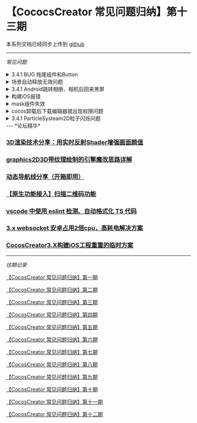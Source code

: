 # 【CococsCreator 常见问题归纳】第十三期
本系列文档已经同步上传到 [github](https://github.com/Jno1995/CocosCreator-FAQ)

---
*常见问题*
<details>
 <summary>3.4.1 BUG 拖尾组件和Button</summary>
 解决方案：<br>
 1. button 问题可参考 pr: https://github.com/cocos-creator/engine/pull/10084 <br>
 2. 拖尾报错（this._assembler.updateColor is not a function）：https://github.com/cocos-creator/engine/pull/10055 <br>
 ps：3.4.2 已修复。<br>
 [查看原文](https://forum.cocos.org/t/topic/131882)
</details>

<details>
 <summary>场景自动释放无效问题</summary>
 > 原因：  

 释放有延时性，延迟打印信息可看到有正常释放。

 [查看原文](https://forum.cocos.org/t/topic/131764)
</details>

<details>
 <summary>3.4.1 Android跳转相册、相机后回来黑屏</summary>
 解决方案：<br>
 合并修复 pr: https://github.com/cocos-creator/engine-native/pull/4268

 [查看原文](https://forum.cocos.org/t/topic/131577)
</details>

<details>
 <summary>构建iOS报错</summary>
 报错：<br>
 run cmake with -S /Users/Cocos Creater/MyProject/native/engine/ios -GXcode -B/Users/Cocos Creater/MyProject/build/ios/proj -DCMAKE_SYSTEM_NAME=iOS -DCMAKE_CXX_COMPILER=clang++ -DCMAKE_C_COMPILER=clang -DRES_DIR="/Users/Cocos Creater/LShapes/build/iOS"
 error: [cmake-err] CMake Error: The source directory “/Creater/MyProject/build/ios/proj” does not exist.<br><br>
 解决方案：<br>
 将路径中的空格去掉(Cocos Creater -> CocosCreater)

 [查看原文](https://forum.cocos.org/t/topic/131880)
</details>

<details>
 <summary>mask组件失效</summary>
 问题：node节点上添加了mask组件后，然后动态添加sp.Skeleton组件，播放spine动画时mask组件就失效了<br><br>

 解决方案：<br>
 3.4.2 已修复。

 [查看原文](https://forum.cocos.org/t/topic/130994)
</details>

<details>
 <summary>cocos卸载后下载编辑器就出现权限问题</summary>
 解决方案：
 使用管理员权限打开 dashboard。

 [查看原文](https://forum.cocos.org/t/topic/131951)
</details>

<details>
 <summary>3.4.1 ParticleSysteam2D粒子闪烁问题</summary>
 解决方案：<br>
 3.4.2 已修复。<br>修复 pr: https://github.com/cocos-creator/engine/pull/10038

 [查看原文](https://forum.cocos.org/t/topic/132014)
</details>
---
*论坛精华*

### [3D渲染技术分享：用实时反射Shader增强画面颜值](https://forum.cocos.org/t/topic/132051)

### [graphics2D3D带纹理绘制的引擎魔改思路详解](https://forum.cocos.org/t/topic/131608)

### [动态导航线分享（开箱即用）](https://forum.cocos.org/t/topic/132097)

### [【原生功能接入】扫描二维码功能](https://forum.cocos.org/t/topic/131485)

### [vscode 中使用 eslint 检测、自动格式化 TS 代码](https://forum.cocos.org/t/topic/131873)

### [3.x websocket 安卓占用2倍cpu，高耗电解决方案](https://forum.cocos.org/t/topic/132026)

### [CocosCreator3.X构建iOS工程重置的临时方案](https://forum.cocos.org/t/topic/132107)
---
*往期记录*

[【CocosCreator 常见问题归纳】第一期](https://forum.cocos.com/t/cocoscreator/74555)

[【CocosCreator 常见问题归纳】第二期](https://forum.cocos.com/t/cocoscreator/77714)

[【CocosCreator 常见问题归纳】第三期](https://forum.cocos.com/t/cocos-creator/80350)

[【CocosCreator 常见问题归纳】第四期](https://forum.cocos.com/t/cocos-creator/81800)

[【CocosCreator 常见问题归纳】第五期](https://forum.cocos.org/t/cococscreator/85032)

[【CocosCreator 常见问题归纳】第六期](https://forum.cocos.org/t/cococscreator/85751)

[【CocosCreator 常见问题归纳】第七期](https://forum.cocos.org/t/cococscreator/86570)

[【CocosCreator 常见问题归纳】第八期](https://forum.cocos.org/t/cococscreator/87919)

[【CocosCreator 常见问题归纳】第九期](https://forum.cocos.org/t/cococscreator/88850)

[【CocosCreator 常见问题归纳】第十期](https://forum.cocos.org/t/cococscreator/90174)

[【CocosCreator 常见问题归纳】第十一期](https://forum.cocos.org/t/topic/131524)

[【CocosCreator 常见问题归纳】第十二期](https://forum.cocos.org/t/topic/131843)